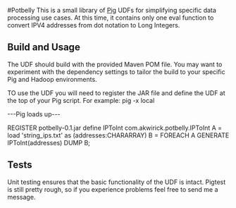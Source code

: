 
#Potbelly
This is a small library of [Pig](http://pig.apache.org/) UDFs for simplifying specific data processing use cases.  At this time, it contains only one eval function to convert IPV4 addresses from dot notation to Long Integers.

## Build and Usage
The UDF should build with the provided Maven POM file.  You may want to experiment with the dependency settings to tailor the build to your specific Pig and Hadoop environments.  

TO use the UDF you will need to register the JAR file and define the UDF at the top of your Pig script.  For example:
  pig -x local
  
  ---Pig loads up---
  
  REGISTER potbelly-0.1.jar
  define IPToInt com.akwirick.potbelly.IPToInt
  A = load 'string_ips.txt' as (addresses:CHARARRAY)
  B = FOREACH A GENERATE IPToInt(addresses)
  DUMP B;

## Tests
Unit testing ensures that the basic functionality of the UDF is intact.  Pigtest is still pretty rough, so if you experience problems feel free to send me a message.
